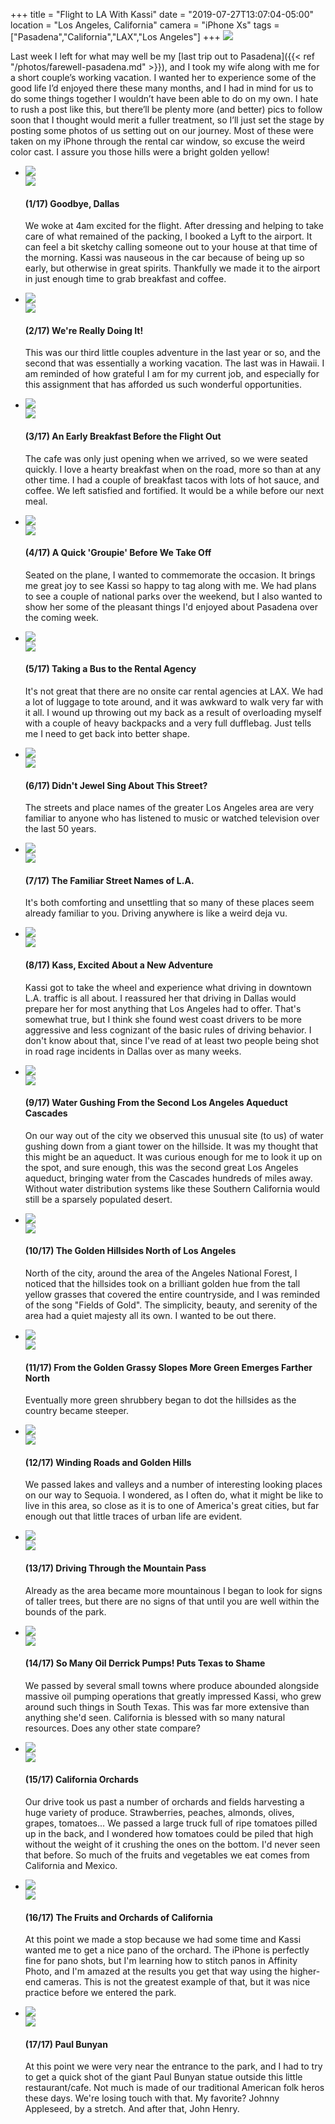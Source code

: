 +++
title = "Flight to LA With Kassi"
date = "2019-07-27T13:07:04-05:00"
location = "Los Angeles, California"
camera = "iPhone Xs"
tags = ["Pasadena","California","LAX","Los Angeles"]
+++
<img src="https://live.staticflickr.com/65535/48359898937_4876587de0_b.jpg">
<!--more-->

Last week I left for what may well be my [last trip out to Pasadena]({{< ref "/photos/farewell-pasadena.md" >}}), and I took my wife along with me for a short couple’s working vacation. I wanted her to experience some of the good life I’d enjoyed there these many months, and I had in mind for us to do some things together I wouldn’t have been able to do on my own. I hate to rush a post like this, but there’ll be plenty more (and better) pics to follow soon that I thought would merit a fuller treatment, so I’ll just set the stage by posting some photos of us setting out on our journey. Most of these were taken on my iPhone through the rental car window, so excuse the weird color cast. I assure you those hills were a bright golden yellow!

<div class="container-fluid">
<div class="demo-gallery dark mrb35">
	<ul id="lightgallery" class="list-unstyled row">
		<li data-sub-html="<h4>(1/17) Goodbye, Dallas</h4><p>We woke at 4am excited for the flight. After dressing and helping to take care of what remained of the packing, I booked a Lyft to the airport. It can feel a bit sketchy calling someone out to your house at that time of the morning. Kassi was nauseous in the car because of being up so early, but otherwise in great spirits. Thankfully we made it to the airport in just enough time to grab breakfast and coffee.</p>" data-src="https://live.staticflickr.com/65535/48359898937_62924f8f38_o.jpg" class="col-xs-6 col-sm-4 col-md-3">
			<a href><img class="img-responsive" src="https://live.staticflickr.com/65535/48359898937_4876587de0.jpg"><div class="demo-gallery-poster"><img src="/img/zoom.png"></div></a><div class="wp-caption-text"><h4>(1/17) Goodbye, Dallas</h4><p>We woke at 4am excited for the flight. After dressing and helping to take care of what remained of the packing, I booked a Lyft to the airport. It can feel a bit sketchy calling someone out to your house at that time of the morning. Kassi was nauseous in the car because of being up so early, but otherwise in great spirits. Thankfully we made it to the airport in just enough time to grab breakfast and coffee.</p></div></li>
		<li data-sub-html="<h4>(2/17) We're Really Doing It!</h4><p>This was our third little couples adventure in the last year or so, and the second that was essentially a working vacation. The last was in Hawaii. I am reminded of how grateful I am for my current job, and especially for this assignment that has afforded us such wonderful opportunities. </p>" data-src="https://live.staticflickr.com/65535/48359756821_5eb906883e_o.jpg" class="col-xs-6 col-sm-4 col-md-3">
			<a href><img class="img-responsive" src="https://live.staticflickr.com/65535/48359756821_468c766a83.jpg"><div class="demo-gallery-poster"><img src="/img/zoom.png"></div></a><div class="wp-caption-text"><h4>(2/17) We're Really Doing It!</h4><p>This was our third little couples adventure in the last year or so, and the second that was essentially a working vacation. The last was in Hawaii. I am reminded of how grateful I am for my current job, and especially for this assignment that has afforded us such wonderful opportunities. </p></div></li>
		<li data-sub-html="<h4>(3/17) An Early Breakfast Before the Flight Out</h4><p>The cafe was only just opening when we arrived, so we were seated quickly. I love a hearty breakfast when on the road, more so than at any other time. I had a couple of breakfast tacos with lots of hot sauce, and coffee. We left satisfied and fortified. It would be a while before our next meal.</p>" data-src="https://live.staticflickr.com/65535/48359758241_6db4c809be_o.jpg" class="col-xs-6 col-sm-4 col-md-3">
			<a href><img class="img-responsive" src="https://live.staticflickr.com/65535/48359758241_4bddb252a4.jpg"><div class="demo-gallery-poster"><img src="/img/zoom.png"></div></a><div class="wp-caption-text"><h4>(3/17) An Early Breakfast Before the Flight Out</h4><p>The cafe was only just opening when we arrived, so we were seated quickly. I love a hearty breakfast when on the road, more so than at any other time. I had a couple of breakfast tacos with lots of hot sauce, and coffee. We left satisfied and fortified. It would be a while before our next meal.</p></div></li>
		<li data-sub-html="<h4>(4/17) A Quick 'Groupie' Before We Take Off</h4><p>Seated on the plane, I wanted to commemorate the occasion. It brings me great joy to see Kassi so happy to tag along with me. We had plans to see a couple of national parks over the weekend, but I also wanted to show her some of the pleasant things I'd enjoyed about Pasadena over the coming week.</p>" data-src="https://live.staticflickr.com/65535/48359762631_ddbf1235ea_o.jpg" class="col-xs-6 col-sm-4 col-md-3">
			<a href><img class="img-responsive" src="https://live.staticflickr.com/65535/48359762631_4d6bef2086.jpg"><div class="demo-gallery-poster"><img src="/img/zoom.png"></div></a><div class="wp-caption-text"><h4>(4/17) A Quick 'Groupie' Before We Take Off</h4><p>Seated on the plane, I wanted to commemorate the occasion. It brings me great joy to see Kassi so happy to tag along with me. We had plans to see a couple of national parks over the weekend, but I also wanted to show her some of the pleasant things I'd enjoyed about Pasadena over the coming week.</p></div></li>
		<li data-sub-html="<h4>(5/17) Taking a Bus to the Rental Agency</h4><p>It's not great that there are no onsite car rental agencies at LAX. We had a lot of luggage to tote around, and it was awkward to walk very far with it all. I wound up throwing out my back as a result of overloading myself with a couple of heavy backpacks and a very full dufflebag. Just tells me I need to get back into better shape.</p>" data-src="https://live.staticflickr.com/65535/48359757036_df04d7fc11_o.jpg" class="col-xs-6 col-sm-4 col-md-3">
			<a href><img class="img-responsive" src="https://live.staticflickr.com/65535/48359757036_1cec5d0387.jpg"><div class="demo-gallery-poster"><img src="/img/zoom.png"></div></a><div class="wp-caption-text"><h4>(5/17) Taking a Bus to the Rental Agency</h4><p>It's not great that there are no onsite car rental agencies at LAX. We had a lot of luggage to tote around, and it was awkward to walk very far with it all. I wound up throwing out my back as a result of overloading myself with a couple of heavy backpacks and a very full dufflebag. Just tells me I need to get back into better shape.</p></div></li>
		<li data-sub-html="<h4>(6/17) Didn't Jewel Sing About This Street?</h4><p>The streets and place names of the greater Los Angeles area are very familiar to anyone who has listened to music or watched television over the last 50 years. </p>" data-src="https://live.staticflickr.com/65535/48359759146_30459d4754_o.jpg" class="col-xs-6 col-sm-4 col-md-3">
			<a href><img class="img-responsive" src="https://live.staticflickr.com/65535/48359759146_1d14706a8a.jpg"><div class="demo-gallery-poster"><img src="/img/zoom.png"></div></a><div class="wp-caption-text"><h4>(6/17) Didn't Jewel Sing About This Street?</h4><p>The streets and place names of the greater Los Angeles area are very familiar to anyone who has listened to music or watched television over the last 50 years. </p></div></li>
		<li data-sub-html="<h4>(7/17) The Familiar Street Names of L.A.</h4><p>It's both comforting and unsettling that so many of these places seem already familiar to you. Driving anywhere is like a weird deja vu. </p>" data-src="https://live.staticflickr.com/65535/48359756606_f5be4c2f96_o.jpg" class="col-xs-6 col-sm-4 col-md-3">
			<a href><img class="img-responsive" src="https://live.staticflickr.com/65535/48359756606_f99b843771.jpg"><div class="demo-gallery-poster"><img src="/img/zoom.png"></div></a><div class="wp-caption-text"><h4>(7/17) The Familiar Street Names of L.A.</h4><p>It's both comforting and unsettling that so many of these places seem already familiar to you. Driving anywhere is like a weird deja vu. </p></div></li>
		<li data-sub-html="<h4>(8/17) Kass, Excited About a New Adventure</h4><p>Kassi got to take the wheel and experience what driving in downtown L.A. traffic is all about. I reassured her that driving in Dallas would prepare her for most anything that Los Angeles had to offer. That's somewhat true, but I think she found west coast drivers to be more aggressive and less cognizant of the basic rules of driving behavior. I don't know about that, since I've read of at least two people being shot in road rage incidents in Dallas over as many weeks.</p>" data-src="https://live.staticflickr.com/65535/48359756456_4e6a3a59f7_o.jpg" class="col-xs-6 col-sm-4 col-md-3">
			<a href><img class="img-responsive" src="https://live.staticflickr.com/65535/48359756456_d46aaa9caa.jpg"><div class="demo-gallery-poster"><img src="/img/zoom.png"></div></a><div class="wp-caption-text"><h4>(8/17) Kass, Excited About a New Adventure</h4><p>Kassi got to take the wheel and experience what driving in downtown L.A. traffic is all about. I reassured her that driving in Dallas would prepare her for most anything that Los Angeles had to offer. That's somewhat true, but I think she found west coast drivers to be more aggressive and less cognizant of the basic rules of driving behavior. I don't know about that, since I've read of at least two people being shot in road rage incidents in Dallas over as many weeks.</p></div></li>
		<li data-sub-html="<h4>(9/17) Water Gushing From the Second Los Angeles Aqueduct Cascades</h4><p>On our way out of the city we observed this unusual site (to us) of water gushing down from a giant tower on the hillside. It was my thought that this might be an aqueduct. It was curious enough for me to look it up on the spot, and sure enough, this was the second great Los Angeles aqueduct, bringing water from the Cascades hundreds of miles away. Without water distribution systems like these Southern California would still be a sparsely populated desert.</p>" data-src="https://live.staticflickr.com/65535/48359897927_0edf82700f_o.jpg" class="col-xs-6 col-sm-4 col-md-3">
			<a href><img class="img-responsive" src="https://live.staticflickr.com/65535/48359897927_e67d980726.jpg"><div class="demo-gallery-poster"><img src="/img/zoom.png"></div></a><div class="wp-caption-text"><h4>(9/17) Water Gushing From the Second Los Angeles Aqueduct Cascades</h4><p>On our way out of the city we observed this unusual site (to us) of water gushing down from a giant tower on the hillside. It was my thought that this might be an aqueduct. It was curious enough for me to look it up on the spot, and sure enough, this was the second great Los Angeles aqueduct, bringing water from the Cascades hundreds of miles away. Without water distribution systems like these Southern California would still be a sparsely populated desert.</p></div></li>
		<li data-sub-html="<h4>(10/17) The Golden Hillsides North of Los Angeles</h4><p>North of the city, around the area of the Angeles National Forest, I noticed that the hillsides took on a brilliant golden hue from the tall yellow grasses that covered the entire countryside, and I was reminded of the song &quot;Fields of Gold&quot;. The simplicity, beauty, and serenity of the area had a quiet majesty all its own. I wanted to be out there.</p>" data-src="https://live.staticflickr.com/65535/48359757876_dded609728_o.jpg" class="col-xs-6 col-sm-4 col-md-3">
			<a href><img class="img-responsive" src="https://live.staticflickr.com/65535/48359757876_d50538d559.jpg"><div class="demo-gallery-poster"><img src="/img/zoom.png"></div></a><div class="wp-caption-text"><h4>(10/17) The Golden Hillsides North of Los Angeles</h4><p>North of the city, around the area of the Angeles National Forest, I noticed that the hillsides took on a brilliant golden hue from the tall yellow grasses that covered the entire countryside, and I was reminded of the song &quot;Fields of Gold&quot;. The simplicity, beauty, and serenity of the area had a quiet majesty all its own. I wanted to be out there.</p></div></li>
		<li data-sub-html="<h4>(11/17) From the Golden Grassy Slopes More Green Emerges Farther North</h4><p>Eventually more green shrubbery began to dot the hillsides as the country became steeper.</p>" data-src="https://live.staticflickr.com/65535/48359897567_73a7ec8751_o.jpg" class="col-xs-6 col-sm-4 col-md-3">
			<a href><img class="img-responsive" src="https://live.staticflickr.com/65535/48359897567_b4cc44f307.jpg"><div class="demo-gallery-poster"><img src="/img/zoom.png"></div></a><div class="wp-caption-text"><h4>(11/17) From the Golden Grassy Slopes More Green Emerges Farther North</h4><p>Eventually more green shrubbery began to dot the hillsides as the country became steeper.</p></div></li>
		<li data-sub-html="<h4>(12/17) Winding Roads and Golden Hills</h4><p>We passed lakes and valleys and a number of interesting looking places on our way to Sequoia. I wondered, as I often do, what it might be like to live in this area, so close as it is to one of America's great cities, but far enough out that little traces of urban life are evident.</p>" data-src="https://live.staticflickr.com/65535/48359757211_b1aa526e4e_o.jpg" class="col-xs-6 col-sm-4 col-md-3">
			<a href><img class="img-responsive" src="https://live.staticflickr.com/65535/48359757211_0942e9f5ca.jpg"><div class="demo-gallery-poster"><img src="/img/zoom.png"></div></a><div class="wp-caption-text"><h4>(12/17) Winding Roads and Golden Hills</h4><p>We passed lakes and valleys and a number of interesting looking places on our way to Sequoia. I wondered, as I often do, what it might be like to live in this area, so close as it is to one of America's great cities, but far enough out that little traces of urban life are evident.</p></div></li>
		<li data-sub-html="<h4>(13/17) Driving Through the Mountain Pass</h4><p>Already as the area became more mountainous I began to look for signs of taller trees, but there are no signs of that until you are well within the bounds of the park.</p>" data-src="https://live.staticflickr.com/65535/48359757551_51095165f8_o.jpg" class="col-xs-6 col-sm-4 col-md-3">
			<a href><img class="img-responsive" src="https://live.staticflickr.com/65535/48359757551_a2ef9426c2.jpg"><div class="demo-gallery-poster"><img src="/img/zoom.png"></div></a><div class="wp-caption-text"><h4>(13/17) Driving Through the Mountain Pass</h4><p>Already as the area became more mountainous I began to look for signs of taller trees, but there are no signs of that until you are well within the bounds of the park.</p></div></li>
		<li data-sub-html="<h4>(14/17) So Many Oil Derrick Pumps! Puts Texas to Shame</h4><p>We passed by several small towns where produce abounded alongside massive oil pumping operations that greatly impressed Kassi, who grew around such things in South Texas. This was far more extensive than anything she'd seen. California is blessed with so many natural resources. Does any other state compare? </p>" data-src="https://live.staticflickr.com/65535/48359756491_41e1e009de_o.jpg" class="col-xs-6 col-sm-4 col-md-3">
			<a href><img class="img-responsive" src="https://live.staticflickr.com/65535/48359756491_62d0927d16.jpg"><div class="demo-gallery-poster"><img src="/img/zoom.png"></div></a><div class="wp-caption-text"><h4>(14/17) So Many Oil Derrick Pumps! Puts Texas to Shame</h4><p>We passed by several small towns where produce abounded alongside massive oil pumping operations that greatly impressed Kassi, who grew around such things in South Texas. This was far more extensive than anything she'd seen. California is blessed with so many natural resources. Does any other state compare? </p></div></li>
		<li data-sub-html="<h4>(15/17) California Orchards</h4><p>Our drive took us past a number of orchards and fields harvesting a huge variety of produce. Strawberries, peaches, almonds, olives, grapes, tomatoes... We passed a large truck full of ripe tomatoes pilled up in the back, and I wondered how tomatoes could be piled that high without the weight of it crushing the ones on the bottom. I'd never seen that before. So much of the fruits and vegetables we eat comes from California and Mexico. </p>" data-src="https://live.staticflickr.com/65535/48359758141_0d15b0b1a5_o.jpg" class="col-xs-6 col-sm-4 col-md-3">
			<a href><img class="img-responsive" src="https://live.staticflickr.com/65535/48359758141_014a75aa13.jpg"><div class="demo-gallery-poster"><img src="/img/zoom.png"></div></a><div class="wp-caption-text"><h4>(15/17) California Orchards</h4><p>Our drive took us past a number of orchards and fields harvesting a huge variety of produce. Strawberries, peaches, almonds, olives, grapes, tomatoes... We passed a large truck full of ripe tomatoes pilled up in the back, and I wondered how tomatoes could be piled that high without the weight of it crushing the ones on the bottom. I'd never seen that before. So much of the fruits and vegetables we eat comes from California and Mexico. </p></div></li>
		<li data-sub-html="<h4>(16/17) The Fruits and Orchards of California</h4><p>At this point we made a stop because we had some time and Kassi wanted me to get a nice pano of the orchard. The iPhone is perfectly fine for pano shots, but I'm learning how to stitch panos in Affinity Photo, and I'm amazed at the results you get that way using the higher-end cameras. This is not the greatest example of that, but it was nice practice before we entered the park.</p>" data-src="https://live.staticflickr.com/65535/48353219427_9e1d50b95b_o.jpg" class="col-xs-6 col-sm-4 col-md-3">
			<a href><img class="img-responsive" src="https://live.staticflickr.com/65535/48353219427_c51592501f.jpg"><div class="demo-gallery-poster"><img src="/img/zoom.png"></div></a><div class="wp-caption-text"><h4>(16/17) The Fruits and Orchards of California</h4><p>At this point we made a stop because we had some time and Kassi wanted me to get a nice pano of the orchard. The iPhone is perfectly fine for pano shots, but I'm learning how to stitch panos in Affinity Photo, and I'm amazed at the results you get that way using the higher-end cameras. This is not the greatest example of that, but it was nice practice before we entered the park.</p></div></li>
		<li data-sub-html="<h4>(17/17) Paul Bunyan</h4><p>At this point we were very near the entrance to the park, and I had to try to get a quick shot of the giant Paul Bunyan statue outside this little restaurant/cafe. Not much is made of our traditional American folk heros these days. We're losing touch with that. My favorite? Johnny Appleseed, by a stretch. And after that, John Henry.</p>" data-src="https://live.staticflickr.com/65535/48359897212_71c95d97f0_o.jpg" class="col-xs-6 col-sm-4 col-md-3">
			<a href><img class="img-responsive" src="https://live.staticflickr.com/65535/48359897212_cb2c23c150.jpg"><div class="demo-gallery-poster"><img src="/img/zoom.png"></div></a><div class="wp-caption-text"><h4>(17/17) Paul Bunyan</h4><p>At this point we were very near the entrance to the park, and I had to try to get a quick shot of the giant Paul Bunyan statue outside this little restaurant/cafe. Not much is made of our traditional American folk heros these days. We're losing touch with that. My favorite? Johnny Appleseed, by a stretch. And after that, John Henry.</p></div></li>
	</ul>
</div>
</div>
